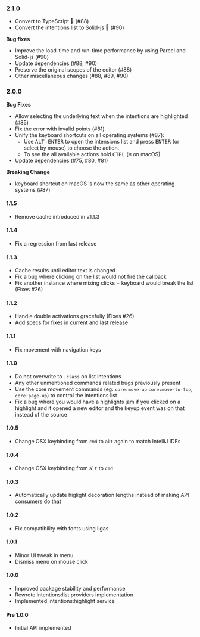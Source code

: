 ### 2.1.0

- Convert to TypeScript :tada: (#88)
- Convert the intentions list to Solid-js :tada: (#90)

**Bug fixes**

- Improve the load-time and run-time performance by using Parcel and Solid-js (#90)
- Update dependencies (#88, #90)
- Preserve the original scopes of the editor (#88)
- Other miscellaneous changes (#88, #89, #90)

### 2.0.0

**Bug Fixes**

- Allow selecting the underlying text when the intentions are highlighted (#85)
- Fix the error with invalid points (#81)
- Unify the keyboard shortcuts on all operating systems (#87):
  - Use <kbd>ALT</kbd>+<kbd>ENTER</kbd> to open the intensions list and press <kbd>ENTER</kbd> (or select by mouse) to choose the action.
  - To see the all available actions hold <kbd>CTRL</kbd> (<kbd>⌘</kbd> on macOS).
- Update dependencies (#75, #80, #81)

**Breaking Change**

- keyboard shortcut on macOS is now the same as other operating systems (#87)

#### 1.1.5

- Remove cache introduced in v1.1.3

#### 1.1.4

- Fix a regression from last release

#### 1.1.3

- Cache results until editor text is changed
- Fix a bug where clicking on the list would not fire the callback
- Fix another instance where mixing clicks + keyboard would break the list (Fixes #26)

#### 1.1.2

- Handle double activations gracefully (Fixes #26)
- Add specs for fixes in current and last release

#### 1.1.1

- Fix movement with navigation keys

#### 1.1.0

- Do not overwrite to `.class` on list intentions
- Any other unmentioned commands related bugs previously present
- Use the core movement commands (eg. `core:move-up` `core:move-to-top`, `core:page-up`) to control the intentions list
- Fix a bug where you would have a highlights jam if you clicked on a highlight and it opened a new editor and the keyup event was on that instead of the source

#### 1.0.5

- Change OSX keybinding from `cmd` to `alt` again to match IntelliJ IDEs

#### 1.0.4

- Change OSX keybinding from `alt` to `cmd`

#### 1.0.3

- Automatically update higlight decoration lengths instead of making API consumers do that

#### 1.0.2

- Fix compatibility with fonts using ligas

#### 1.0.1

- Minor UI tweak in menu
- Dismiss menu on mouse click

#### 1.0.0

- Improved package stability and performance
- Rewrote intentions:list providers implementation
- Implemented intentions:highlight service

#### Pre 1.0.0

- Initial API implemented
